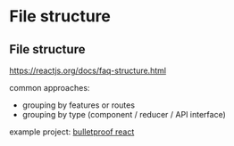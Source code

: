 # File structure

## File structure

https://reactjs.org/docs/faq-structure.html

common approaches:

- grouping by features or routes
- grouping by type (component / reducer / API interface)

example project: [bulletproof react](https://github.com/alan2207/bulletproof-react)
